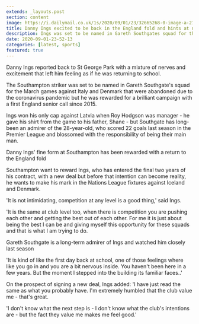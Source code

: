 ```yaml
---
extends: _layouts.post
section: content
image: https://i.dailymail.co.uk/1s/2020/09/01/23/32665268-0-image-a-27_1599000209073.jpg 
title: Danny Ings excited to be back in the England fold and hints at new Southampton deal  
description: Ings was set to be named in Gareth Southgates squad for the March games against Italy and Denmark that were abandoned due to the coronavirus pandemic, but will now seize his moment. 
date: 2020-09-01-23-52-13 
categories: [latest, sports] 
featured: true 
--- 
```

Danny Ings reported back to St George Park with a mixture of nerves and excitement that left him feeling as if he was returning to school.

The Southampton striker was set to be named in Gareth Southgate's squad for the March games against Italy and Denmark that were abandoned due to the coronavirus pandemic but he was rewarded for a brilliant campaign with a first England senior call since 2015.

Ings won his only cap against Latvia when Roy Hodgson was manager - he gave his shirt from the game to his father, Shane - but Southgate has long-been an admirer of the 28-year-old, who scored 22 goals last season in the Premier League and blossomed with the responsibility of being their main man.

Danny Ings' fine form at Southampton has been rewarded with a return to the England fold

Southampton want to reward Ings, who has entered the final two years of his contract, with a new deal but before that intention can become reality, he wants to make his mark in the Nations League fixtures against Iceland and Denmark.

'It is not intimidating, competition at any level is a good thing,' said Ings. 

'It is the same at club level too, when there is competition you are pushing each other and getting the best out of each other. For me it is just about being the best I can be and giving myself this opportunity for these squads and that is what I am trying to do.

Gareth Southgate is a long-term admirer of Ings and watched him closely last season

'It is kind of like the first day back at school, one of those feelings where like you go in and you are a bit nervous inside. You haven't been here in a few years. But the moment I stepped into the building its familiar faces..' 

On the prospect of signing a new deal, Ings added: 'I have just read the same as what you probably have. I'm extremely humbled that the club value me - that's great. 

'I don't know what the next step is - I don't know what the club's intentions are - but the fact they value me makes me feel good.'

